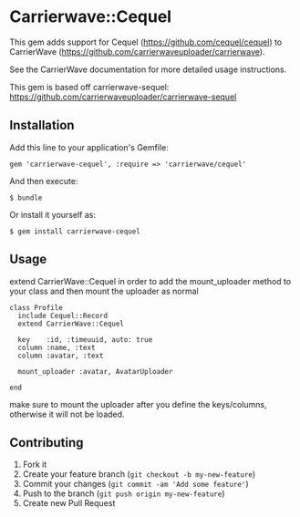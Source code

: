 # Carrierwave::Cequel

This gem adds support for Cequel (https://github.com/cequel/cequel) to CarrierWave (https://github.com/carrierwaveuploader/carrierwave).

See the CarrierWave documentation for more detailed usage instructions.

This gem is based off carrierwave-sequel:
https://github.com/carrierwaveuploader/carrierwave-sequel

## Installation

Add this line to your application's Gemfile:

    gem 'carrierwave-cequel', :require => 'carrierwave/cequel'

And then execute:

    $ bundle

Or install it yourself as:

    $ gem install carrierwave-cequel

## Usage

extend CarrierWave::Cequel in order to add the mount_uploader method to your class and then mount the uploader as normal

```
class Profile
  include Cequel::Record
  extend CarrierWave::Cequel

  key    :id, :timeuuid, auto: true
  column :name, :text
  column :avatar, :text

  mount_uploader :avatar, AvatarUploader

end
```

make sure to mount the uploader after you define the keys/columns, otherwise it will not be loaded.

## Contributing

1. Fork it
2. Create your feature branch (`git checkout -b my-new-feature`)
3. Commit your changes (`git commit -am 'Add some feature'`)
4. Push to the branch (`git push origin my-new-feature`)
5. Create new Pull Request
